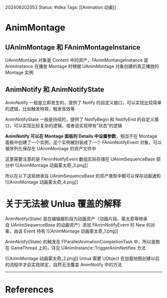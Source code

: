 202406202053
Status: #idea
Tags: [[Animation 动画]] 
# AnimMontage
## UAnimMontage 和 FAnimMontageInstance
UAnimMontage 对象是 Content 中的资产，FAnimMontangeInstance 是 AnimInstance 在播放 Montage 时根据 UAnimMontage 对象创建的真正播放的 Montage 实例
## AnimNotify 和 AnimNotifyState
AnimNotify 一般是立即发生的，提供了 Notify 的自定义接口，可以实现比较简单的逻辑，比如触发特效，触发音效等

AnimNotifyState 一般是持续的，提供了 NotifyBegin 和 NotifyEnd 的自定义接口，可以实现比较复杂的逻辑，或者说实现带有“状态”的逻辑

**AnimNotify 可以在 Montage 面板的 Details 中设置参数**，相当于在 Montage 面板中创建了一个实例，这个实例被封装成了一个 FAnimNotifyEvent 对象，可以被序列化保存在 UAnimMontage 的资产文件中

这里需要注意的是 FAnimNotifyEvent 数组实际存储在 UAnimSequenceBase 部分中
![[AnimMontage 动画蒙太奇_3.png]]

所以在以下这些继承自 UAnimSequenceBase 的资产类型中都可以保存动画通知
![[AnimMontage 动画蒙太奇_4.png]]

# 关于无法被 Unlua 覆盖的解释
AnimNotify(State) 是在编辑器阶段为动画资产（动画片段、蒙太奇等继承自 UAnimSequenceBase 的动画资产）添加 FAnimNotifyEvent 时 New 的对象，由该 Event 持有
![[AnimMontage 动画蒙太奇_1.png]]

AnimNotify(State) 的触发在 FParallelAnimationCompletionTask 中，所以是跑在 GameThread 上的，详见 UAnimInstance::TriggerAnimNotifies 方法

![[AnimMontage 动画蒙太奇_2.png]]
Unlua 需要 UObject 在加载地图创建以后的流程中才会实现绑定，自然无法覆盖 AnimNotify 中的方法

---
# References
